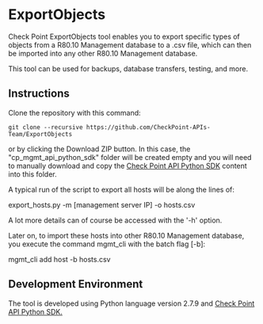 # ExportObjects
Check Point ExportObjects tool enables you to export specific types of objects from a R80.10 Management database to a .csv file, which can then be imported into any other R80.10 Management database.

This tool can be used for backups, database transfers, testing, and more.

## Instructions
Clone the repository with this command:
```git
git clone --recursive https://github.com/CheckPoint-APIs-Team/ExportObjects
```
or by clicking the Download ZIP button. In this case, the "cp_mgmt_api_python_sdk" folder will be created empty and you will need to manually download and copy the [Check Point API Python SDK](https://github.com/CheckPoint-APIs-Team/cpapi-python-sdk) content into this folder.

A typical run of the script to export all hosts will be along the lines of:

export_hosts.py -m [management server IP] -o hosts.csv

A lot more details can of course be accessed with the '-h' option.

Later on, to import these hosts into other R80.10 Management database, you execute the command mgmt_cli with the batch flag [-b]:

mgmt_cli add host -b hosts.csv

## Development Environment
The tool is developed using Python language version 2.7.9 and [Check Point API Python SDK.](https://github.com/CheckPoint-APIs-Team/cpapi-python-sdk)
